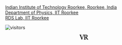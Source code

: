 [Indian Institute of Technology Roorkee, Roorkee, India](https://www.iitr.ac.in/)\
[Department of Physics, IIT Roorkee](https://www.iitr.ac.in/departments/PH/pages/index.html)\
[RDS Lab, IIT Roorkee](https://rdslabiitroorkee.com/)

![visitors](https://visitor-badge.glitch.me/badge?page_id=rangavirender.site.links)

<p align="center">
<img src="logo_v1.png" width="30">
</p>
